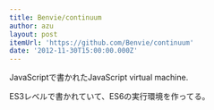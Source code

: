 ```yaml
---
title: Benvie/continuum
author: azu
layout: post
itemUrl: 'https://github.com/Benvie/continuum'
date: '2012-11-30T15:00:00.000Z'
---
```

JavaScriptで書かれたJavaScript virtual machine.

ES3レベルで書かれていて、ES6の実行環境を作ってる。
